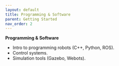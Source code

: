 ```yaml
---
layout: default
title: Programming & Software
parent: Getting Started
nav_order: 2
---
```


**Programming & Software** 

- Intro to programming robots (C++, Python, ROS).
- Control systems.
- Simulation tools (Gazebo, Webots).





